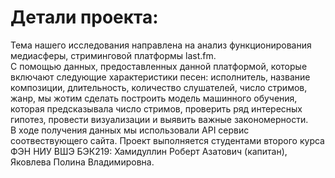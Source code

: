 # Детали проекта:  
Тема нашего исследования направлена на анализ функционирования медиасферы, стриминговой платформы last.fm.  
С помощью данных, предоставленных данной платформой, которые включают следующие характеристики песен: исполнитель, название композиции, длительность, количество слушателей, число стримов, жанр, мы жотим сделать построить модель машинного обучения, которая предсказывала число стримов, проверить ряд интересных гипотез, провести визуализации и выявить важные закономерности.  
В ходе получения данных мы использовали API сервис соотвествующего сайта.
Проект выполняется студентами второго курса ФЭН НИУ ВШЭ БЭК219: Хамидуллин Роберт Азатович (капитан), Яковлева Полина Владимировна.
